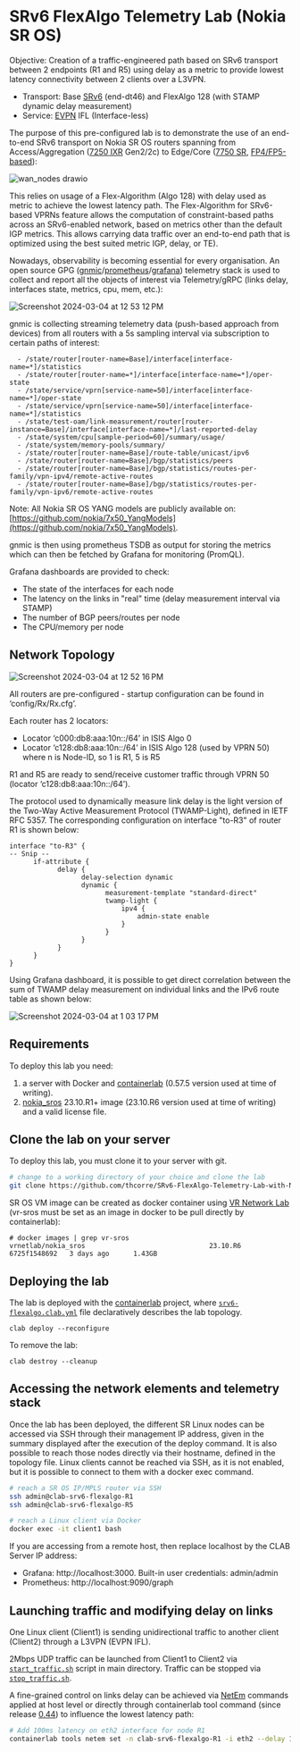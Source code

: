 # SRv6 FlexAlgo Telemetry Lab (Nokia SR OS)

Objective: Creation of a traffic-engineered path based on SRv6 transport between 2 endpoints (R1 and R5) using delay as a metric to provide lowest latency connectivity between 2 clients over a L3VPN.
* Transport: Base [SRv6](https://www.nokia.com/networks/ip-networks/segment-routing/) (end-dt46) and FlexAlgo 128 (with STAMP dynamic delay measurement)
* Service: [EVPN](https://www.nokia.com/networks/ethernet-vpn/) IFL (Interface-less)

The purpose of this pre-configured lab is to demonstrate the use of an end-to-end SRv6 transport on Nokia SR OS routers spanning from Access/Aggregation ([7250 IXR](https://www.nokia.com/networks/ip-networks/7250-interconnect-router/) Gen2/2c) to Edge/Core ([7750 SR](https://www.nokia.com/networks/ip-networks/7750-service-router/), [FP4/FP5-based](https://www.nokia.com/networks/technologies/fp-network-processor-technology/)):

![wan_nodes drawio](https://github.com/thcorre/SRv6-FlexAlgo-Telemetry-Lab-with-Nokia-SROS/assets/12113139/943a1061-fb6c-4263-9717-9e602507dc20)


This relies on usage of a Flex-Algorithm (Algo 128) with delay used as metric to achieve the lowest latency path.
The Flex-Algorithm for SRv6-based VPRNs feature allows the computation of constraint-based paths across an SRv6-enabled network, based on metrics other than the default IGP metrics. This allows carrying data traffic over an end-to-end path that is optimized using the best suited metric IGP, delay, or TE).

Nowadays, observability is becoming essential for every organisation.
An open source GPG ([gnmic](https://gnmic.openconfig.net/)/[prometheus](https://prometheus.io/)/[grafana](https://grafana.com/)) telemetry stack is used to collect and report all the objects of interest via Telemetry/gRPC (links delay, interfaces state, metrics, cpu, mem, etc.):

![Screenshot 2024-03-04 at 12 53 12 PM](https://github.com/thcorre/SRv6-FlexAlgo-Telemetry-Lab-with-Nokia-SROS/assets/12113139/cafa2ed8-b933-4e48-9b67-b8001b72ae17)

gnmic is collecting streaming telemetry data (push-based approach from devices) from all routers with a 5s sampling interval via subscription to certain paths of interest:

      - /state/router[router-name=Base]/interface[interface-name=*]/statistics
      - /state/router[router-name=*]/interface[interface-name=*]/oper-state
      - /state/service/vprn[service-name=50]/interface[interface-name=*]/oper-state
      - /state/service/vprn[service-name=50]/interface[interface-name=*]/statistics
      - /state/test-oam/link-measurement/router[router-instance=Base]/interface[interface-name=*]/last-reported-delay
      - /state/system/cpu[sample-period=60]/summary/usage/
      - /state/system/memory-pools/summary/
      - /state/router[router-name=Base]/route-table/unicast/ipv6
      - /state/router[router-name=Base]/bgp/statistics/peers
      - /state/router[router-name=Base]/bgp/statistics/routes-per-family/vpn-ipv4/remote-active-routes
      - /state/router[router-name=Base]/bgp/statistics/routes-per-family/vpn-ipv6/remote-active-routes

Note: All Nokia SR OS YANG models are publicly available on: [https://github.com/nokia/7x50_YangModels](https://github.com/nokia/7x50_YangModels).

gnmic is then using prometheus TSDB as output for storing the metrics which can then be fetched by Grafana for monitoring (PromQL).

Grafana dashboards are provided to check:
* The state of the interfaces for each node
* The latency on the links in "real" time (delay measurement interval via STAMP)
* The number of BGP peers/routes per node
* The CPU/memory per node

## Network Topology

![Screenshot 2024-03-04 at 12 52 16 PM](https://github.com/thcorre/SRv6-FlexAlgo-Telemetry-Lab-with-Nokia-SROS/assets/12113139/b76b684c-4b13-41a7-bfb9-e61d17e214cd)

All routers are pre-configured - startup configuration can be found in ‘config/Rx/Rx.cfg’.

Each router has 2 locators:
- Locator ‘c000:db8:aaa:10n::/64’ in ISIS Algo 0
- Locator ‘c128:db8:aaa:10n::/64’ in ISIS Algo 128 (used by VPRN 50) where n is Node-ID, so 1 is R1, 5 is R5

R1 and R5 are ready to send/receive customer traffic through VPRN 50 (locator ‘c128:db8:aaa:10n::/64’).

The protocol used to dynamically measure link delay is the light version of the Two-Way Active Measurement Protocol (TWAMP-Light), defined in IETF RFC 5357. The corresponding configuration on interface "to-R3" of router R1 is shown below:
```
interface "to-R3" {
-- Snip --
      if-attribute {
            delay {
                  delay-selection dynamic
                  dynamic {
                        measurement-template "standard-direct"
                        twamp-light {
                            ipv4 {
                                admin-state enable
                            }
                        }
                  }
            }
      }
}
```

Using Grafana dashboard, it is possible to get direct correlation between the sum of TWAMP delay measurement on individual links and the IPv6 route table as shown below:

![Screenshot 2024-03-04 at 1 03 17 PM](https://github.com/thcorre/SRv6-FlexAlgo-Telemetry-Lab-with-Nokia-SROS/assets/12113139/36074d70-ab1a-419c-9584-15aa651eea39)

## Requirements

To deploy this lab you need:
1. a server with Docker and [containerlab](https://containerlab.dev/) (0.57.5 version used at time of writing).
2. [nokia_sros](https://containerlab.dev/manual/kinds/vr-sros/) 23.10.R1+ image (23.10.R6 version used at time of writing) and a valid license file.

## Clone the lab on your server
To deploy this lab, you must clone it to your server with git.

```bash
# change to a working directory of your choice and clone the lab
git clone https://github.com/thcorre/SRv6-FlexAlgo-Telemetry-Lab-with-Nokia-SROS.git
```

SR OS VM image can be created as docker container using [VR Network Lab](https://github.com/vrnetlab/vrnetlab) (vr-sros must be set as an image in docker to be pull directly by containerlab):
```
# docker images | grep vr-sros
vrnetlab/nokia_sros                               23.10.R6         6725f1548692   3 days ago      1.43GB
```

## Deploying the lab
The lab is deployed with the [containerlab](https://containerlab.dev/) project, where [`srv6-flexalgo.clab.yml`](srv6-flexalgo.clab.yml) file declaratively describes the lab topology.
```
clab deploy --reconfigure
```
To remove the lab:
```
clab destroy --cleanup
```

## Accessing the network elements and telemetry stack
Once the lab has been deployed, the different SR Linux nodes can be accessed via SSH through their management IP address, given in the summary displayed after the execution of the deploy command. It is also possible to reach those nodes directly via their hostname, defined in the topology file. Linux clients cannot be reached via SSH, as it is not enabled, but it is possible to connect to them with a docker exec command.

```bash
# reach a SR OS IP/MPLS router via SSH
ssh admin@clab-srv6-flexalgo-R1
ssh admin@clab-srv6-flexalgo-R5

# reach a Linux client via Docker
docker exec -it client1 bash
```

If you are accessing from a remote host, then replace localhost by the CLAB Server IP address:
* Grafana: http://localhost:3000. Built-in user credentials: admin/admin
* Prometheus: http://localhost:9090/graph

## Launching traffic and modifying delay on links
One Linux client (Client1) is sending unidirectional traffic to another client (Client2) through a L3VPN (EVPN IFL).

2Mbps UDP traffic can be launched from Client1 to Client2 via [`start_traffic.sh`](start_traffic.sh) script in main directory. Traffic can be stopped via [`stop_traffic.sh`](stop_traffic.sh).

A fine-grained control on links delay can be achieved via [NetEm](https://www.linux.org/docs/man8/tc-netem.html) commands applied at host level or directly through containerlab tool command (since release [0.44](https://containerlab.dev/rn/0.44/)) to influence the lowest latency path:
```bash
# Add 100ms latency on eth2 interface for node R1
containerlab tools netem set -n clab-srv6-flexalgo-R1 -i eth2 --delay 100ms
```

